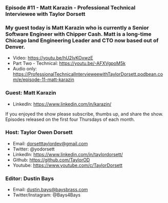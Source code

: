 ### Episode #11 - Matt Karazin - Professional Technical Interviewee with Taylor Dorsett

### My guest today is Matt Karazin who is currently a Senior Software Engineer with Chipper Cash. Matt is a long-time Chicago land Engineering Leader and CTO now based out of Denver.

- Video: https://youtu.be/hU2lvKOxwzE
- Part Two - Technical: https://youtu.be/-AFXVgpoM5k
- Audio only: https://ProfessionalTechnicalIntervieweewithTaylorDorsett.podbean.com/e/episode-11-matt-karazin
### Guest: Matt Karazin
- LinkedIn: https://www.linkedin.com/in/karazin/

If you enjoyed the show please subscribe, thumbs up, and share the show.
Episodes released on the first four Thursdays of each month.

### Host: Taylor Owen Dorsett
- Email: dorsetttaylordev@gmail.com
- Twitter: @yodorsett
- LinkedIn: https://www.linkedin.com/in/taylordorsett/
- Github: https://github.com/TaylorOD
- Youtube: https://www.youtube.com/c/TaylorDorsett

### Editor: Dustin Bays
- Email: dustin.bays@baysbrass.com
- Twitter/Instagram: @Bays4Bays
